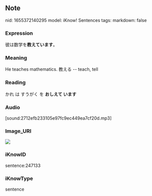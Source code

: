 ## Note
nid: 1655372140295
model: iKnow! Sentences
tags: 
markdown: false

### Expression
彼は数学を<b>教えています</b>。

### Meaning
He teaches mathematics.
教える -- teach, tell

### Reading
かれ は すうがく を <b>おしえて います</b>

### Audio
[sound:2712efb233105e97fc9ec449ea7cf20d.mp3]

### Image_URI
<img src="ab19e8cdf7fd43efd2def1494e205fe6.jpg">

### iKnowID
sentence:247133

### iKnowType
sentence
